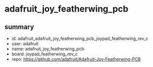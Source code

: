 # adafruit_joy_featherwing_pcb
 
## summary 
* id: adafruit_adafruit_joy_featherwing_pcb_joypad_featherwing_rev_c
* user: adafruit
* name: adafruit_joy_featherwing_pcb
* board: joypad_featherwing_rev_c
* repo: https://github.com/adafruit/Adafruit-Joy-Featherwing-PCB








